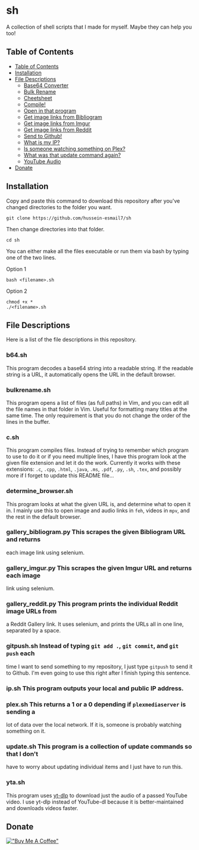 # sh
A collection of shell scripts that I made for myself. Maybe they can help you
too!

## Table of Contents
- [Table of Contents](#table-of-contents)
- [Installation](#Installation)
- [File Descriptions](#file-descriptions)
	- [Base64 Converter](#b64.sh)
	- [Bulk Rename](#bulkrename.sh)
	- [Cheetsheet](#cheetsheet.sh)
    - [Compile!](#c.sh)
    - [Open in that program](determine_browser.sh)
    - [Get image links from Bibliogram](gallery_bibliogram.py)
    - [Get image links from Imgur](gallery_imgur.py)
    - [Get image links from Reddit](gallery_reddit.py)
    - [Send to Github!](#gitpush.sh)
    - [What is my IP?](#ip.sh)
    - [Is someone watching something on Plex?](plex.sh)
	- [What was that update command again?](#update.sh)
	- [YouTube Audio](#yta.sh)
- [Donate](#donate)

## Installation
Copy and paste this command to download this repository after you've changed
directories to the folder you want.
```
git clone https://github.com/hussein-esmail7/sh
```
Then change directories into that folder.
```
cd sh
```
You can either make all the files executable or run them via bash by typing one
of the two lines.

Option 1
```
bash <filename>.sh
```

Option 2
```
chmod +x *
./<filename>.sh
```

## File Descriptions
Here is a list of the file descriptions in this repository.

### b64.sh
This program decodes a base64 string into a readable string. If the readable
string is a URL, it automatically opens the URL in the default browser.

### bulkrename.sh
This program opens a list of files (as full paths) in Vim, and you can edit all
the file names in that folder in Vim. Useful for formatting many titles at
the same time. The only requirement is that you do not change the order of
the lines in the buffer.

### c.sh
This program compiles files. Instead of trying to remember which program to use
to do it or if you need multiple lines, I have this program look at the given
file extension and let it do the work. Currently it works with these
extensions: `.c`, `.cpp`, `.html`, `.java`, `.ms`, `.pdf`, `.py`, `.sh`,
`.tex`, and possibly more if I forget to update this README file...

### determine_browser.sh
This program looks at what the given URL is, and determine what to open it in.
I mainly use this to open image and audio links in `feh`, videos in `mpv`, and
the rest in the default browser.

### gallery_bibliogram.py This scrapes the given Bibliogram URL and returns
each image link using selenium.

### gallery_imgur.py This scrapes the given Imgur URL and returns each image
link using selenium.

### gallery_reddit.py This program prints the individual Reddit image URLs from
a Reddit Gallery link. It uses selenium, and prints the URLs all in one line,
separated by a space.

### gitpush.sh Instead of typing `git add .`, `git commit`, and `git push` each
time I want to send something to my repository, I just type `gitpush` to send
it to Github. I'm even going to use this right after I finish typing this
sentence.

### ip.sh This program outputs your local and public IP address.

### plex.sh This returns a 1 or a 0 depending if `plexmediaserver` is sending a
lot of data over the local network. If it is, someone is probably watching
something on it.

### update.sh This program is a collection of update commands so that I don't
have to worry about updating individual items and I just have to run this.

### yta.sh
This program uses [yt-dlp](https://github.com/yt-dlp/yt-dlp) to download just
the audio of a passed YouTube video. I use yt-dlp instead of YouTube-dl because
it is better-maintained and downloads videos faster.

## Donate
[!["Buy Me A Coffee"](https://www.buymeacoffee.com/assets/img/custom_images/orange_img.png)](https://www.buymeacoffee.com/husseinesmail)
